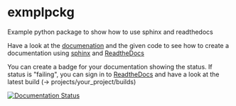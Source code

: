 # exmplpckg

Example python package to show how to use sphinx and readthedocs

Have a look at the [documenation](http://exmplpckg.readthedocs.io/en/latest/) and the given code to see how to
create a documentation using [sphinx](http://www.sphinx-doc.org/en/master/) and [ReadtheDocs](https://readthedocs.org)


You can create a badge for your documentation showing the status. If status is "failing", 
you can sign in to [ReadtheDocs](https://readthedocs.org) and have a look at the latest build (-> projects/your_project/builds)

[![Documentation Status](https://readthedocs.org/projects/exmplpckg/badge/?version=latest)](http://exmplpckg.readthedocs.io/en/latest/?badge=latest)